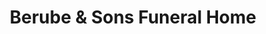 ---
title: "Berube & Sons Funeral Home"
url: /salem/berube-und-sons-funeral-home/
shop: Bestattungen
---